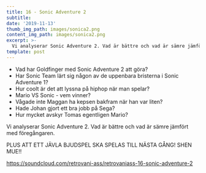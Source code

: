 ```yaml
---
title: 16 - Sonic Adventure 2
subtitle:
date: '2019-11-13'
thumb_img_path: images/sonica2.png
content_img_path: images/sonica2.png
excerpt: >-
  Vi analyserar Sonic Adventure 2. Vad är bättre och vad är sämre jämfört med föregångaren.
template: post
---
```


- Vad har Goldfinger med Sonic Adventure 2 att göra?
- Har Sonic Team lärt sig någon av de uppenbara bristerna i Sonic Adventure 1?
- Hur coolt är det att lyssna på hiphop när man spelar?
- Mario VS Sonic - vem vinner?
- Vågade inte Maggan ha kepsen bakfram när han var liten?
- Hade Johan gjort ett bra jobb på Sega?
- Hur mycket avskyr Tomas egentligen Mario?

Vi analyserar Sonic Adventure 2. Vad är bättre och vad är sämre jämfört med föregångaren.

PLUS ATT ETT JÄVLA BJUDSPEL SKA SPELAS TILL NÄSTA GÅNG! SHEN MUE!!

https://soundcloud.com/retrovani-ass/retrovaniass-16-sonic-adventure-2
